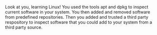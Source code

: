 Look at you, learning Linux!
You used the tools apt and dpkg to inspect current software in your system. You then added and removed software from predefined repositories. Then you added and trusted a third party respository to inspect software that you could add to your system from a third party source.